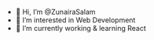 - 👋 Hi, I’m @ZunairaSalam
- 👀 I’m interested in Web Development
- 🌱 I’m currently working & learning React


<!---
ZunairaSalam/ZunairaSalam is a ✨ special ✨ repository because its `README.md` (this file) appears on your GitHub profile.
You can click the Preview link to take a look at your changes.
--->
